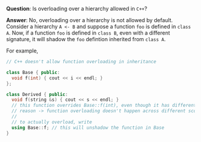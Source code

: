 __Question__: Is overloading over a hierarchy allowed in `C++`?

__Answer__: No, overloading over a hierarchy is not allowed by default. Consider a hierarchy `A <- B` and suppose a function `foo` is defined in `class A`. Now, if a function `foo` is defined in `class B`, even with a different signature, it will shadow the `foo` defintion inherited from `class A`.

For example,

```cpp
// C++ doesn't allow function overloading in inheritance

class Base { public: 
  void f(int) { cout << i << endl; }
};

class Derived { public: 
  void f(string &s) { cout << s << endl; }
  // this function overrides Base::f(int), even though it has different signatures
  // reason -> function overloading doesn't happen across different scopes
  //
  // to actually overload, write
  using Base::f; // this will unshadow the function in Base
}
```
